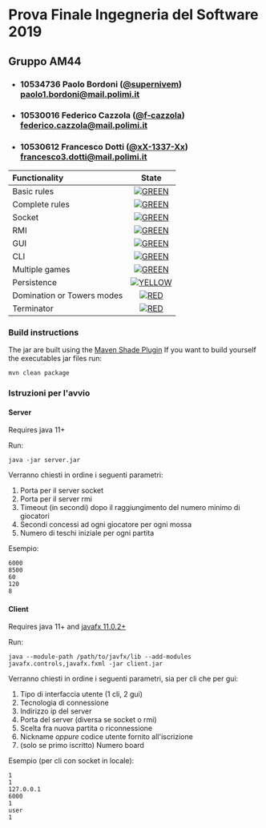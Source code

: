 # Prova Finale Ingegneria del Software 2019
## Gruppo AM44

- ###   10534736    Paolo Bordoni ([@supernivem](https://github.com/supernivem))<br>paolo1.bordoni@mail.polimi.it
- ###   10530016    Federico Cazzola ([@f-cazzola](https://github.com/f-cazzola))<br>federico.cazzola@mail.polimi.it
- ###   10530612    Francesco Dotti ([@xX-1337-Xx](https://github.com/xX-1337-Xx))<br>francesco3.dotti@mail.polimi.it

| Functionality | State |
|:-----------------------|:------------------------------------:|
| Basic rules | [![GREEN](https://placehold.it/15/44bb44/44bb44)](#) |
| Complete rules | [![GREEN](https://placehold.it/15/44bb44/44bb44)](#) |
| Socket | [![GREEN](https://placehold.it/15/44bb44/44bb44)](#) |
| RMI | [![GREEN](https://placehold.it/15/44bb44/44bb44)](#) |
| GUI | [![GREEN](https://placehold.it/15/44bb44/44bb44)](#) |
| CLI | [![GREEN](https://placehold.it/15/44bb44/44bb44)](#) |
| Multiple games | [![GREEN](https://placehold.it/15/44bb44/44bb44)](#) |
| Persistence | [![YELLOW](https://placehold.it/15/ffdd00/ffdd00)](#) |
| Domination or Towers modes | [![RED](https://placehold.it/15/f03c15/f03c15)](#) |
| Terminator | [![RED](https://placehold.it/15/f03c15/f03c15)](#) |

<!--
[![RED](https://placehold.it/15/f03c15/f03c15)](#)
[![YELLOW](https://placehold.it/15/ffdd00/ffdd00)](#)
[![GREEN](https://placehold.it/15/44bb44/44bb44)](#)
-->


### Build instructions

The jar are built using the [Maven Shade Plugin](https://maven.apache.org/plugins/maven-shade-plugin/)
If you want to build yourself the executables jar files run:
```
mvn clean package
```

### Istruzioni per l'avvio
#### Server
Requires java 11+ 

Run:
```
java -jar server.jar
```

Verranno chiesti in ordine i seguenti parametri:
1. Porta per il server socket
2. Porta per il server rmi
3. Timeout (in secondi) dopo il raggiungimento del numero minimo di giocatori
4. Secondi concessi ad ogni giocatore per ogni mossa
5. Numero di teschi iniziale per ogni partita

Esempio:
```
6000
8500
60
120
8
```

#### Client
Requires java 11+ and [javafx 11.0.2+](https://openjfx.io/)

Run:
```
java --module-path /path/to/javfx/lib --add-modules javafx.controls,javafx.fxml -jar client.jar
````

Verranno chiesti in ordine i seguenti parametri, sia per cli che per gui:
1. Tipo di interfaccia utente (1 cli, 2 gui)
2. Tecnologia di connessione
3. Indirizzo ip del server
4. Porta del server (diversa se socket o rmi)
5. Scelta fra nuova partita o riconnessione
6. Nickname *oppure* codice utente fornito all'iscrizione
7. (solo se primo iscritto) Numero board

Esempio (per cli con socket in locale):
```
1
1
127.0.0.1
6000
1
user
1
```
